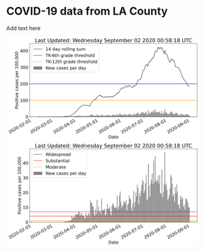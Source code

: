 # COVID-19 data from LA County
Add text here


![image1](plots/graph.png)
![image2](plots/classification.png)
